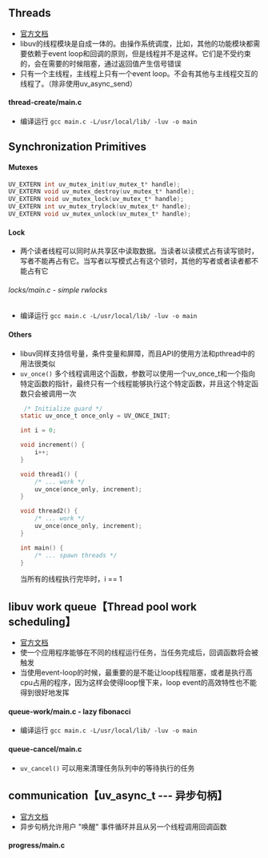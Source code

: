 ## Threads
 - [官方文档](https://libuv-docs-chinese.readthedocs.io/zh/latest/threading.html#c.uv_thread_create)
 - libuv的线程模块是自成一体的。由操作系统调度，比如，其他的功能模块都需要依赖于event loop和回调的原则，但是线程并不是这样。它们是不受约束的，会在需要的时候阻塞，通过返回值产生信号错误
 - 只有一个主线程，主线程上只有一个event loop。不会有其他与主线程交互的线程了。（除非使用uv_async_send）
#### thread-create/main.c
 - 编译运行
   `gcc main.c -L/usr/local/lib/ -luv -o main`





## Synchronization Primitives
#### Mutexes
```c
UV_EXTERN int uv_mutex_init(uv_mutex_t* handle);
UV_EXTERN void uv_mutex_destroy(uv_mutex_t* handle);
UV_EXTERN void uv_mutex_lock(uv_mutex_t* handle);
UV_EXTERN int uv_mutex_trylock(uv_mutex_t* handle);
UV_EXTERN void uv_mutex_unlock(uv_mutex_t* handle);
```
#### Lock
 - 两个读者线程可以同时从共享区中读取数据。当读者以读模式占有读写锁时，写者不能再占有它。当写者以写模式占有这个锁时，其他的写者或者读者都不能占有它
###### locks/main.c - simple rwlocks
 - 编译运行
   `gcc main.c -L/usr/local/lib/ -luv -o main`
#### Others
 - libuv同样支持信号量，条件变量和屏障，而且API的使用方法和pthread中的用法很类似
 - `uv_once()`
    多个线程调用这个函数，参数可以使用一个uv_once_t和一个指向特定函数的指针，最终只有一个线程能够执行这个特定函数，并且这个特定函数只会被调用一次
    ```c
     /* Initialize guard */
    static uv_once_t once_only = UV_ONCE_INIT;

    int i = 0;

    void increment() {
        i++;
    }

    void thread1() {
        /* ... work */
        uv_once(once_only, increment);
    }

    void thread2() {
        /* ... work */
        uv_once(once_only, increment);
    }

    int main() {
        /* ... spawn threads */
    }
    ```
    当所有的线程执行完毕时，i == 1





## libuv work queue【Thread pool work scheduling】
 - [官方文档](https://libuv-docs-chinese.readthedocs.io/zh/latest/threadpool.html#c.uv_queue_work)
 - 使一个应用程序能够在不同的线程运行任务，当任务完成后，回调函数将会被触发
 - 当使用event-loop的时候，最重要的是不能让loop线程阻塞，或者是执行高cpu占用的程序，因为这样会使得loop慢下来，loop event的高效特性也不能得到很好地发挥
#### queue-work/main.c - lazy fibonacci
 - 编译运行
   `gcc main.c -L/usr/local/lib/ -luv -o main`
#### queue-cancel/main.c
 - `uv_cancel()`
    可以用来清理任务队列中的等待执行的任务





## communication【uv_async_t --- 异步句柄】
 - [官方文档](https://libuv-docs-chinese.readthedocs.io/zh/latest/async.html)
 - 异步句柄允许用户 "唤醒" 事件循环并且从另一个线程调用回调函数
#### progress/main.c
